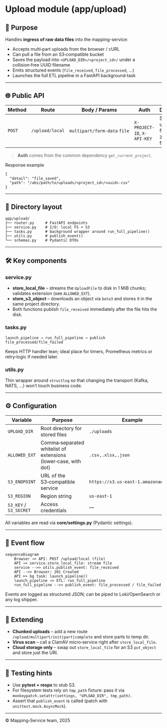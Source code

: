 # Upload module (app/upload)

## 📌 Purpose

Handles **ingress of raw data files** into the mapping-service:

* Accepts multi‑part uploads from the browser / cURL
* Can pull a file from an S3‑compatible bucket
* Saves the payload into `<UPLOAD_DIR>/<project_id>/` under a collision‑free UUID filename
* Emits structured events (`file_received`, `file_processed`, …)
* Launches the full ETL pipeline in a FastAPI background‑task

---

## 🌐 Public API

| Method | Route           | Body / Params                | Auth                        | Description                                             |
| ------ | --------------- | ---------------------------- | --------------------------- | ------------------------------------------------------- |
| `POST` | `/upload/local` | `multipart/form‑data` `file` | `X-PROJECT-ID`, `X-API-KEY` | Saves an uploaded file, returns `201` + path, fires ETL |

> **Auth** comes from the common dependency `get_current_project`.

Response example

```jsonc
{
  "detail": "file_saved",
  "path": "/abs/path/to/uploads/<project_id>/<uuid>.csv"
}
```

---

## 📂 Directory layout

```
app/upload/
├── router.py     # FastAPI endpoints
├── service.py    # I/O: local FS + S3
├── tasks.py      # background wrapper around run_full_pipeline()
├── utils.py      # publish_event()
└── schemas.py    # Pydantic DTOs
```

---

## 🛠 Key components

### service.py

* **store\_local\_file** – streams the `UploadFile` to disk in 1 MiB chunks; validates extension (see `ALLOWED_EXT`).
* **store\_s3\_object** – downloads an object via `boto3` and stores it in the same project directory.
* Both functions publish `file_received` immediately after the file hits the disk.

### tasks.py

```text
launch_pipeline → run_full_pipeline → publish file_processed/file_failed
```

Keeps HTTP handler lean; ideal place for timers, Prometheus metrics or retry‑logic if needed later.

### utils.py

Thin wrapper around `structlog` so that changing the transport (Kafka, NATS, …) won’t touch business code.

---

## ⚙️ Configuration

| Variable               | Purpose                                                        | Example                              | Default            |
| ---------------------- | -------------------------------------------------------------- | ------------------------------------ | ------------------ |
| `UPLOAD_DIR`           | Root directory for stored files                                | `./uploads`                          | `./uploads`        |
| `ALLOWED_EXT`          | Comma‑separated whitelist of extensions (lower‑case, with dot) | `.csv,.xlsx,.json`                   | `.csv,.xlsx,.json` |
| `S3_ENDPOINT`          | URL of the S3‑compatible service                               | `https://s3.us‑east‑1.amazonaws.com` | —                  |
| `S3_REGION`            | Region string                                                  | `us‑east‑1`                          | —                  |
| `S3_KEY` / `S3_SECRET` | Access credentials                                             | —                                    | —                  |

All variables are read via **core/settings.py** (Pydantic settings).

---

## 🚦 Event flow

```mermaid
sequenceDiagram
    Browser →> API: POST /upload/local (file)
    API →> service.store_local_file: stream file
    service -->> utils.publish_event: file_received
    API -->> Browser: 201 Created
    API ➤➤ bg task: launch_pipeline()
    launch_pipeline →> ETL: run_full_pipeline
    run_full_pipeline -->> publish_event: file_processed / file_failed
```

Events are logged as structured JSON; can be piped to Loki/OpenSearch or any log shipper.

---

## 🧩 Extending

* **Chunked uploads** – add a new route `/upload/multipart/init|part|complete` and store parts to temp dir.
* **Virus scan** – call a ClamAV micro‑service right after `store_local_file`.
* **Cloud storage only** – swap out `store_local_file` for an S3 `put_object` and store just the URI.

---

## 🧪 Testing hints

* Use **pytest + respx** to stub S3.
* For filesystem tests rely on `tmp_path` fixture: pass it via `monkeypatch.setattr(settings, "UPLOAD_DIR", tmp_path)`.
* Assert that `publish_event` is called (patch with `unittest.mock.AsyncMock`).

---

© Mapping‑Service team, 2025
